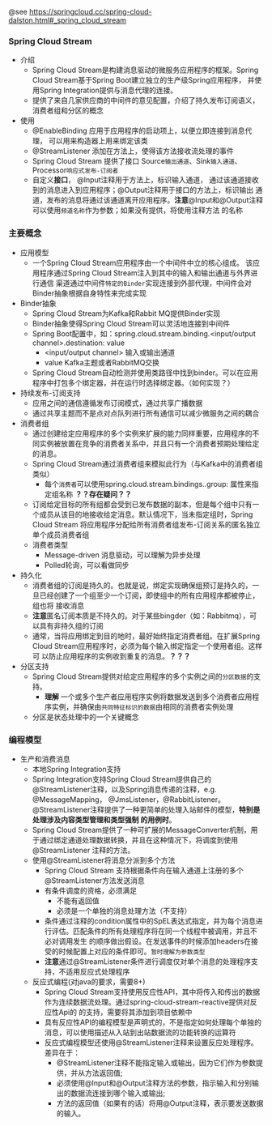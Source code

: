 @see https://springcloud.cc/spring-cloud-dalston.html#_spring_cloud_stream
### Spring Cloud Stream
+ 介绍
    + Spring Cloud Stream是构建消息驱动的微服务应用程序的框架。Spring Cloud Stream基于Spring Boot建立独立的生产级Spring应用程序，
        并使用Spring Integration提供与消息代理的连接。
    + 提供了来自几家供应商的中间件的意见配置，介绍了持久发布订阅语义，消费者组和分区的概念
+ 使用
    + @EnableBinding 应用于应用程序的启动项上，以便立即连接到消息代理， 可以用来构造器上用来绑定该类
    + @StreamListener 添加在方法上，使得该方法接收流处理的事件
    + Spring Cloud Stream 提供了接口 Source`输出通道`、Sink`输入通道`、Processor`响应式发布-订阅者`
    + 自定义**接口**， @Input注释用于方法上，标识输入通道， 通过该通道接收到的消息进入到应用程序；@Output注释用于接口的方法上，标识输出
        通道，发布的消息将通过该通道离开应用程序。**注意**@Input和@Output注释可以使用`频道名称`作为参数；如果没有提供，将使用注释方法
        的名称
        
### 主要概念
+ 应用模型
    + 一个Spring Cloud Stream应用程序由一个中间件中立的核心组成。 
        该应用程序通过Spring Cloud Stream注入到其中的输入和输出通道与外界进行通信
        渠道通过中间件`特定的Binder`实现连接到外部代理，中间件会对Binder抽象根据自身特性来完成实现
+ Binder抽象
    + Spring Cloud Stream为Kafka和Rabbit MQ提供Binder实现
    + Binder抽象使得Spring Cloud Stream可以灵活地连接到中间件
    + Spring Boot配置中，如：spring.cloud.stream.binding.<input/output channel>.destination: value
        - <input/output channel> 输入或输出通道
        - value Kafka主题或者RabbitMQ交换
    + Spring Cloud Stream自动检测并使用类路径中找到binder。可以在应用程序中打包多个绑定器，并在运行时选择绑定器。（如何实现？）
+ 持续发布-订阅支持
    + 应用之间的通信遵循发布订阅模式，通过共享广播数据
    + 通过共享主题而不是点对点队列进行所有通信可以减少微服务之间的耦合
+ 消费者组
    + 通过创建给定应用程序的多个实例来扩展的能力同样重要，应用程序的不同实例被放置在竞争的消费者关系中，并且只有一个消费者预期处理给定的消息。
    + Spring Cloud Stream通过消费者组来模拟此行为（与Kafka中的消费者组类似）
        - 每个`消费者`可以使用spring.cloud.stream.bindings.<channel-name>.group: <group-name>属性来指定组名称 **？？存在疑问？？**
    + 订阅给定目标的所有组都会受到已发布数据的副本，但是每个组中只有一个成员从该目的地接收给定消息。默认情况下，当未指定组时，Spring Cloud
        Stream 将应用程序分配给所有消费者组发布-订阅关系的匿名独立单个成员消费者组
    + 消费者类型
        - Message-driven 消息驱动，可以理解为异步处理
        - Polled轮询，可以看做同步
+ 持久化
    + 消费者组的订阅是持久的。也就是说，绑定实现确保组预订是持久的，一旦已经创建了一个组至少一个订阅，即使组中的所有应用程序都被停止，组也将
        接收消息
    + **注意**匿名订阅本质是不持久的。对于某些bingder（如：Rabbitmq），可以具有非持久组的订阅
    + 通常，当将应用绑定到目的地时，最好始终指定消费者组。在扩展Spring Cloud Stream应用程序时，必须为每个输入绑定指定一个使用者组。这样可
        以防止应用程序的实例收到重复的消息。**？？？**
+ 分区支持
    + Spring Cloud Stream提供对给定应用程序的多个实例之间的`分区数据`的支持。
        - **理解** 一个或多个生产者应用程序实例将数据发送到多个消费者应用程序实例，并确保由`共同特征标识的数据`由相同的消费者实例处理
    + 分区是状态处理中的一个关键概念
    
### 编程模型
+ 生产和消费消息
    + 本地Spring Integration支持
    + Spring Integration支持Spring Cloud Stream提供自己的@StreamListener注释，以及Spring消息传递的注释，e.g. @MessageMapping，
        @JmsListener，@RabbitListener。 @StreamListener注释提供了一种更简单的处理入站邮件的模型，**特别是处理涉及内容类型管理和类型强制
        的用例时**。
    + Spring Cloud Stream提供了一种可扩展的MessageConverter机制，用于通过绑定通道处理数据转换，并且在这种情况下，将调度到使用@StreamListener
        注释的方法。
    + 使用@StreamListener将消息分派到多个方法
        - Spring Cloud Stream 支持根据条件向在输入通道上注册的多个@StreamListener方法发送消息
        - 有条件调度的资格，必须满足
            * 不能有返回值
            * 必须是一个单独的消息处理方法（不支持）
        - 条件通过注释的condition属性中的SpEL表达式指定，并为每个消息进行评估。匹配条件的所有处理程序将在同一个线程中被调用，并且不必对调用发生
            的顺序做出假设。在发送事件的时候添加headers在接受的时候配置上对应的条件即可。`暂时理解为参数类型`
        - **注意**通过@StreamListener条件进行调度仅对单个消息的处理程序支持，不适用反应式处理程序
    + 反应式编程(对java的要求，需要8+)
        - Spring Cloud Stream支持使用反应性API，其中将传入和传出的数据作为连续数据流处理。通过spring-cloud-stream-reactive提供对反应性Api的
            的支持，需要将其添加到项目依赖中
        - 具有反应性API的编程模型是声明式的，不是指定如何处理每个单独的消息，可以使用描述从入站到出站数据流的功能转换的运算符
        - 反应式编程模型还使用@StreamListener注释来设置反应处理程序。差异在于：
            * @StreamListener注释不能指定输入或输出，因为它们作为参数提供，并从方法返回值;
            * 必须使用@Input和@Output注释方法的参数，指示输入和分别输出的数据流连接到哪个输入或输出;
            * 方法的返回值（如果有的话）将用@Output注释，表示要发送数据的输入。
